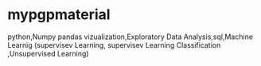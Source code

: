 # mypgpmaterial
python,Numpy pandas vizualization,Exploratory Data Analysis,sql,Machine Learnig (supervisev Learning, supervisev Learning Classification ,Unsupervised Learning)
